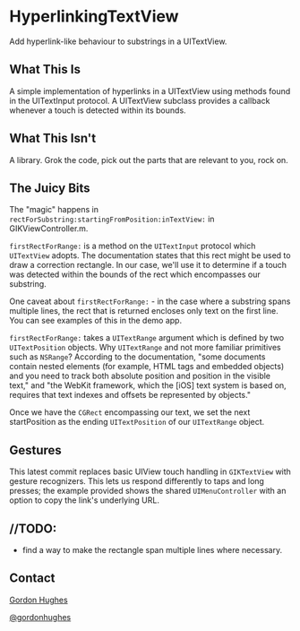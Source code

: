 # HyperlinkingTextView

Add hyperlink-like behaviour to substrings in a UITextView. 

## What This Is

A simple implementation of hyperlinks in a UITextView using methods found in the UITextInput protocol. A UITextView subclass provides a callback whenever a touch is detected within its bounds.

## What This Isn't

A library. Grok the code, pick out the parts that are relevant to you, rock on.

## The Juicy Bits

The "magic" happens in `rectForSubstring:startingFromPosition:inTextView:` in GIKViewController.m. 

`firstRectForRange:` is a method on the `UITextInput` protocol which `UITextView` adopts. The documentation states that this rect might be used to draw a correction rectangle. In our case, we'll use it to determine if a touch was detected within the bounds of the rect which encompasses our substring.

One caveat about `firstRectForRange:` - in the case where a substring spans multiple lines, the rect that is returned encloses only text on the first line. You can see examples of this in the demo app.

`firstRectForRange:` takes a `UITextRange` argument which is defined by two `UITextPosition` objects. Why `UITextRange` and not more familiar primitives such as `NSRange`? According to the documentation, "some documents contain nested elements (for example, HTML tags and embedded objects) and you need to track both absolute position and position in the visible text," and "the WebKit framework, which the [iOS] text system is based on, requires that text indexes and offsets be represented by objects."

Once we have the `CGRect` encompassing our text, we set the next startPosition as the ending `UITextPosition` of our `UITextRange` object.

## Gestures

This latest commit replaces basic UIView touch handling in `GIKTextView` with gesture recognizers. This lets us respond differently to taps and long presses; the example provided shows the shared `UIMenuController` with an option to copy the link's underlying URL.

## //TODO:

- find a way to make the rectangle span multiple lines where necessary.

## Contact

[Gordon Hughes](https://github.com/gik/)

[@gordonhughes](http://twitter.com/gordonhughes)
